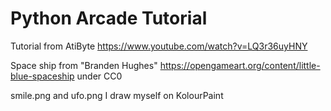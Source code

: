 # Python Arcade Tutorial

Tutorial from AtiByte https://www.youtube.com/watch?v=LQ3r36uyHNY  

Space ship from "Branden Hughes" https://opengameart.org/content/little-blue-spaceship under CC0  

smile.png and ufo.png I draw myself on KolourPaint  